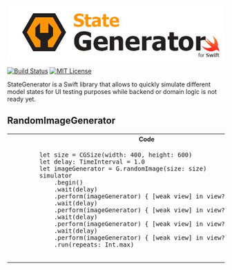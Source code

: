 ![StateGenerator](https://raw.githubusercontent.com/marciniwanicki/StateGenerator/develop/Docs/logo.jpg)

[![Build Status](https://travis-ci.org/marciniwanicki/StateGenerator.svg?branch=develop)](https://travis-ci.org/marciniwanicki/StateGenerator)
[![MIT License](https://img.shields.io/badge/license-MIT-lightgrey.svg)](https://github.com/marciniwanicki/StateGenerator/blob/master/LICENSE)

StateGenerator is a Swift library that allows to quickly simulate different model states for UI testing purposes while backend or domain logic is not ready yet.

## RandomImageGenerator

<table>
  <tr>
    <th width="70%">Code</th>
    <th width="30%">Preview</th>
  </tr>
  <tr>
    <td><div class="highlight highlight-source-swift">
    <pre>
        let size = CGSize(width: 400, height: 600)
        let delay: TimeInterval = 1.0
        let imageGenerator = G.randomImage(size: size)
        simulator
            .begin()
            .wait(delay)
            .perform(imageGenerator) { [weak view] in view?.setImage1($0) }
            .wait(delay)
            .perform(imageGenerator) { [weak view] in view?.setImage2($0) }
            .wait(delay)
            .perform(imageGenerator) { [weak view] in view?.setImage3($0) }
            .wait(delay)
            .perform(imageGenerator) { [weak view] in view?.setImage4($0) }
            .run(repeats: Int.max)
    </pre>
    </div>
    </td>
    <td>
    ![RandomImageGenerator](https://raw.githubusercontent.com/marciniwanicki/StateGenerator/develop/Docs/RandomImageGenerator.gif)
    </td>
  </tr>
</table>
